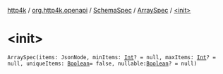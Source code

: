 [http4k](../../../index.md) / [org.http4k.openapi](../../index.md) / [SchemaSpec](../index.md) / [ArraySpec](index.md) / [&lt;init&gt;](./-init-.md)

# &lt;init&gt;

`ArraySpec(items: JsonNode, minItems: `[`Int`](https://kotlinlang.org/api/latest/jvm/stdlib/kotlin/-int/index.html)`? = null, maxItems: `[`Int`](https://kotlinlang.org/api/latest/jvm/stdlib/kotlin/-int/index.html)`? = null, uniqueItems: `[`Boolean`](https://kotlinlang.org/api/latest/jvm/stdlib/kotlin/-boolean/index.html)` = false, nullable: `[`Boolean`](https://kotlinlang.org/api/latest/jvm/stdlib/kotlin/-boolean/index.html)`? = null)`
